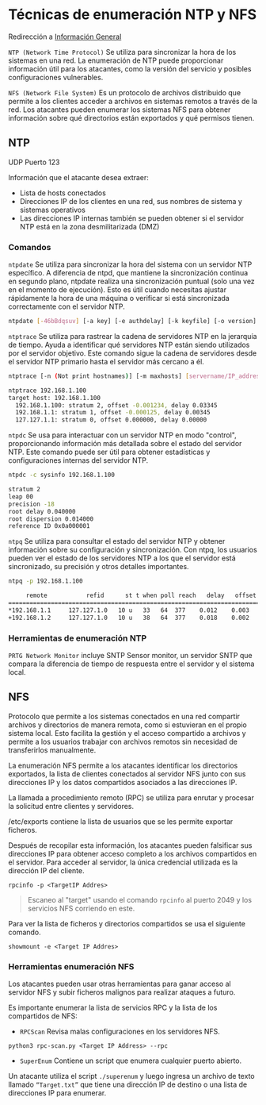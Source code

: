 # Técnicas de enumeración NTP y NFS

Redirección a [Información General](https://github.com/ThePenguin304/CEHv12-Notas/blob/main/Modulos/Modulo%204/%230%20Info%20general.md)

`NTP (Network Time Protocol)` Se utiliza para sincronizar la hora de los sistemas en una red. La enumeración de NTP puede proporcionar información útil para los atacantes, como la versión del servicio y posibles configuraciones vulnerables.

`NFS (Network File System)` Es un protocolo de archivos distribuido que permite a los clientes acceder a archivos en sistemas remotos a través de la red. Los atacantes pueden enumerar los sistemas NFS para obtener información sobre qué directorios están exportados y qué permisos tienen.

## NTP

UDP Puerto 123

Información que el atacante desea extraer:
- Lista de hosts conectados
- Direcciones IP de los clientes en una red, sus nombres de sistema y sistemas operativos
- Las direcciones IP internas también se pueden obtener si el servidor NTP está en la zona desmilitarizada (DMZ)

### Comandos

`ntpdate` Se utiliza para sincronizar la hora del sistema con un servidor NTP específico. A diferencia de ntpd, que mantiene la sincronización continua en segundo plano, ntpdate realiza una sincronización puntual (solo una vez en el momento de ejecución). Esto es útil cuando necesitas ajustar rápidamente la hora de una máquina o verificar si está sincronizada correctamente con el servidor NTP.

```bash
ntpdate [-46bBdqsuv] [-a key] [-e authdelay] [-k keyfile] [-o version] [-p samples] [-t timeout] [ -U user_name] server [...]
```

`ntptrace` Se utiliza para rastrear la cadena de servidores NTP en la jerarquía de tiempo. Ayuda a identificar qué servidores NTP están siendo utilizados por el servidor objetivo. Este comando sigue la cadena de servidores desde el servidor NTP primario hasta el servidor más cercano a él.

```bash
ntptrace [-n (Not print hostnames)] [-m maxhosts] [servername/IP_address]

ntptrace 192.168.1.100
target host: 192.168.1.100
  192.168.1.100: stratum 2, offset -0.001234, delay 0.03345
  192.168.1.1: stratum 1, offset -0.000125, delay 0.00345
  127.127.1.1: stratum 0, offset 0.000000, delay 0.00000
```

`ntpdc` Se usa para interactuar con un servidor NTP en modo "control", proporcionando información más detallada sobre el estado del servidor NTP. Este comando puede ser útil para obtener estadísticas y configuraciones internas del servidor NTP.

```bash
ntpdc -c sysinfo 192.168.1.100

stratum 2
leap 00
precision -18
root delay 0.040000
root dispersion 0.014000
reference ID 0x0a000001
```

`ntpq` Se utiliza para consultar el estado del servidor NTP y obtener información sobre su configuración y sincronización. Con ntpq, los usuarios pueden ver el estado de los servidores NTP a los que el servidor está sincronizado, su precisión y otros detalles importantes.

```bash
ntpq -p 192.168.1.100

     remote           refid      st t when poll reach   delay   offset  jitter
==============================================================================
*192.168.1.1     127.127.1.0   10 u   33   64  377    0.012    0.003   0.001
+192.168.1.2     127.127.1.0   10 u   38   64  377    0.018    0.002   0.002
```

### Herramientas de enumeración NTP

`PRTG Network Monitor` incluye SNTP Sensor monitor, un servidor SNTP que compara la diferencia de tiempo de respuesta entre el servidor y el sistema local.

## NFS

Protocolo que permite a los sistemas conectados en una red compartir archivos y directorios de manera remota, como si estuvieran en el propio sistema local. Esto facilita la gestión y el acceso compartido a archivos y permite a los usuarios trabajar con archivos remotos sin necesidad de transferirlos manualmente.

La enumeración NFS permite a los atacantes identificar los directorios exportados, la lista de clientes conectados al servidor NFS junto con sus direcciones IP y los datos compartidos asociados a las direcciones IP.

La llamada a procedimiento remoto (RPC) se utiliza para enrutar y procesar la solicitud entre clientes y servidores.

/etc/exports contiene la lista de usuarios que se les permite exportar ficheros.

Después de recopilar esta información, los atacantes pueden falsificar sus direcciones IP para obtener acceso completo a los archivos compartidos en el servidor. Para acceder al servidor, la única credencial utilizada es la dirección IP del cliente.

`rpcinfo -p <TargetIP Addres>`

>Escaneo al "target" usando el comando `rpcinfo` al puerto 2049 y los servicios NFS corriendo en este.

Para ver la lista de ficheros y directorios compartidos se usa el siguiente comando.

`showmount -e <Target IP Addres>`

### Herramientas enumeración NFS

Los atacantes pueden usar otras herramientas para ganar acceso al servidor NFS y subir ficheros malignos para realizar ataques a futuro.

Es importante enumerar la lista de servicios RPC y la lista de los compartidos de NFS:
* `RPCScan` Revisa malas configuraciones en los servidores NFS.

`python3 rpc-scan.py <Target IP Address> --rpc`

* `SuperEnum` Contiene un script que enumera cualquier puerto abierto.

Un atacante utiliza el script `./superenum` y luego ingresa un archivo de texto llamado `“Target.txt”` que tiene una dirección IP de destino o una lista de direcciones IP para enumerar.
